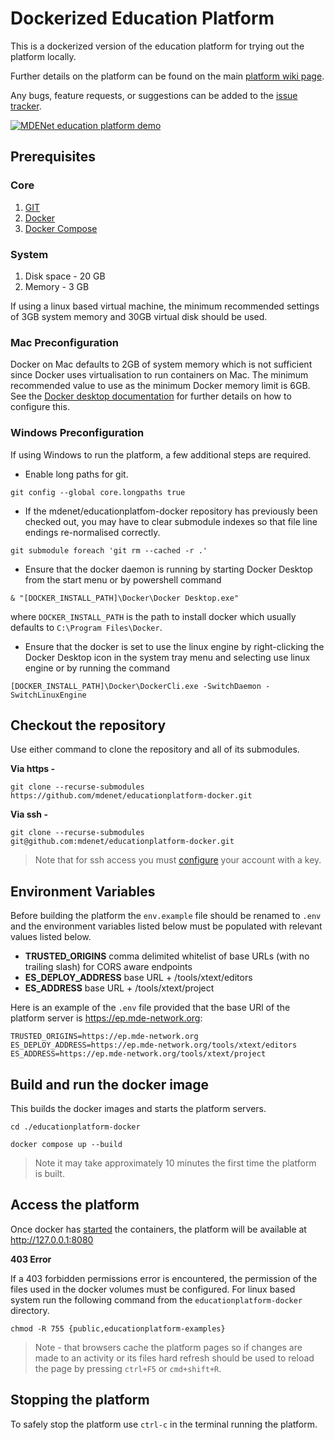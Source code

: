 # Dockerized Education Platform
This is a dockerized version of the education platform for trying out the platform locally.

Further details on the platform can be found on the main [platform wiki page](https://github.com/mdenet/educationplatform/wiki).

Any bugs, feature requests, or suggestions can be added to the [issue tracker](https://github.com/mdenet/educationplatform/issues).

[![MDENet education platform demo](https://img.youtube.com/vi/QHwYlqBQ-W0/hqdefault.jpg)](https://www.youtube.com/watch?v=QHwYlqBQ-W0)


## Prerequisites 
### Core
 1. [GIT](https://git-scm.com/)
 2. [Docker](https://www.docker.com/)
 3. [Docker Compose](https://docs.docker.com/compose/install/)

### System
1. Disk space - 20 GB 
2. Memory - 3 GB

If using a linux based virtual machine, the minimum recommended settings of 3GB system memory and 30GB virtual disk should be used.

### Mac Preconfiguration
Docker on Mac defaults to 2GB of system memory which is not sufficient since Docker uses virtualisation to run containers on Mac. The minimum recommended value to use as the minimum Docker memory limit is 6GB. See the [Docker desktop documentation](https://docs.docker.com/desktop/settings/mac/) for further details on how to configure this.

### Windows Preconfiguration
If using Windows to run the platform, a few additional steps are required.

- Enable long paths for git.
```
git config --global core.longpaths true
```

- If the mdenet/educationplatfom-docker repository has previously been checked out, you may have to clear submodule indexes so that file line endings re-normalised correctly.

```
git submodule foreach 'git rm --cached -r .'
``` 

- Ensure that the docker daemon is running by starting Docker Desktop from the start menu or by powershell command  
``` 
& "[DOCKER_INSTALL_PATH]\Docker\Docker Desktop.exe" 
```
where `DOCKER_INSTALL_PATH` is the path to install docker which  usually defaults to
`C:\Program Files\Docker`.


- Ensure that the docker is set to use the linux engine by right-clicking the Docker Desktop icon in the system tray menu and selecting use linux engine or by running the command 
```
[DOCKER_INSTALL_PATH]\Docker\DockerCli.exe -SwitchDaemon -SwitchLinuxEngine
```

## Checkout the repository
Use either command to clone the repository and all of its submodules.

**Via https -**
```
git clone --recurse-submodules https://github.com/mdenet/educationplatform-docker.git
```

**Via ssh -** 
```
git clone --recurse-submodules git@github.com:mdenet/educationplatform-docker.git
```

> Note that for ssh access you must [configure](https://docs.github.com/en/authentication/connecting-to-github-with-ssh) your account with a key.

## Environment Variables

Before building the platform the ```env.example``` file should be renamed to ```.env``` and the environment variables listed below must be populated with relevant values listed below.

 + **TRUSTED_ORIGINS** comma delimited whitelist of base URLs (with no trailing slash) for CORS aware endpoints
 + **ES_DEPLOY_ADDRESS** base URL + /tools/xtext/editors
 + **ES_ADDRESS** base URL + /tools/xtext/project

Here is an example of the ```.env``` file provided that the base URl of the platform server is https://ep.mde-network.org:

```
TRUSTED_ORIGINS=https://ep.mde-network.org
ES_DEPLOY_ADDRESS=https://ep.mde-network.org/tools/xtext/editors
ES_ADDRESS=https://ep.mde-network.org/tools/xtext/project
```

## Build and run the docker image
This builds the docker images and starts the platform servers.
```
cd ./educationplatform-docker

docker compose up --build 
```

> Note it may take approximately 10 minutes the first time the platform is built.


## Access the platform

Once docker has [started](#build-and-run-the-docker-image) the containers, the platform will be available at http://127.0.0.1:8080

**403 Error**

If a 403 forbidden permissions error is encountered, the permission of the files used in the docker volumes must be configured. For linux based system run the following command from the `educationplatform-docker` directory.

``` 
chmod -R 755 {public,educationplatform-examples} 
```


> Note - that browsers cache the platform pages so if changes are made to an activity or its files hard refresh should be used to reload the page by pressing `ctrl+F5` or `cmd+shift+R`. 

## Stopping the platform

To safely stop the platform use `ctrl-c`  in the terminal running the platform.
